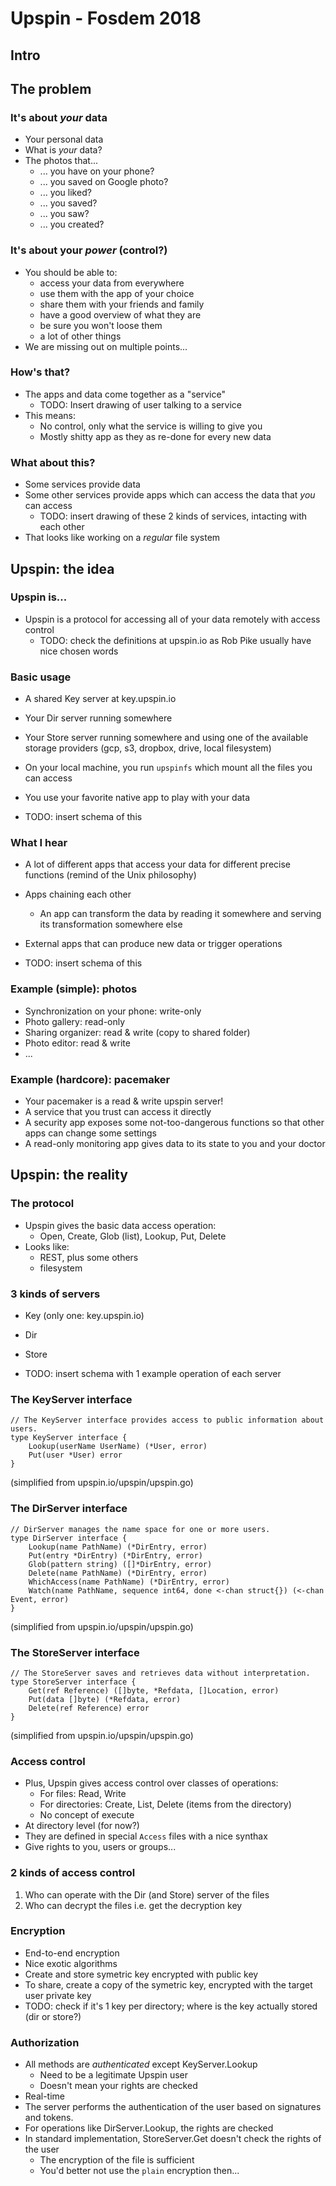 # Upspin - Fosdem 2018

## Intro

## The problem

### It's about _your_ data

- Your personal data
- What is _your_ data?
- The photos that...
  - ... you have on your phone?
  - ... you saved on Google photo?
  - ... you liked?
  - ... you saved?
  - ... you saw?
  - ... you created?

### It's about your _power_ (control?)

- You should be able to:
  - access your data from everywhere
  - use them with the app of your choice
  - share them with your friends and family
  - have a good overview of what they are
  - be sure you won't loose them
  - a lot of other things
- We are missing out on multiple points...

### How's that?

- The apps and data come together as a "service"
  - TODO: Insert drawing of user talking to a service
- This means:
  - No control, only what the service is willing to give you
  - Mostly shitty app as they as re-done for every new data

### What about this?

- Some services provide data
- Some other services provide apps which can access the data that
  _you_ can access
  - TODO: insert drawing of these 2 kinds of services, intacting with
    each other
- That looks like working on a _regular_ file system

## Upspin: the idea

### Upspin is...

- Upspin is a protocol for accessing all of your data remotely with
  access control
  - TODO: check the definitions at upspin.io as Rob Pike usually have
    nice chosen words

### Basic usage

- A shared Key server at key.upspin.io
- Your Dir server running somewhere
- Your Store server running somewhere and using one of the available
  storage providers (gcp, s3, dropbox, drive, local filesystem)

- On your local machine, you run `upspinfs` which mount all the files
  you can access
- You use your favorite native app to play with your data

- TODO: insert schema of this

### What I hear

- A lot of different apps that access your data for different precise
  functions (remind of the Unix philosophy)
- Apps chaining each other
  - An app can transform the data by reading it somewhere and serving
    its transformation somewhere else
- External apps that can produce new data or trigger operations

- TODO: insert schema of this

### Example (simple): photos

- Synchronization on your phone: write-only
- Photo gallery: read-only
- Sharing organizer: read & write (copy to shared folder)
- Photo editor: read & write
- ...

### Example (hardcore): pacemaker

- Your pacemaker is a read & write upspin server!
- A service that you trust can access it directly
- A security app exposes some not-too-dangerous functions so that
  other apps can change some settings
- A read-only monitoring app gives data to its state to you and your
  doctor

## Upspin: the reality

### The protocol

- Upspin gives the basic data access operation:
  - Open, Create, Glob (list), Lookup, Put, Delete
- Looks like:
  - REST, plus some others
  - filesystem

### 3 kinds of servers

- Key (only one: key.upspin.io)
- Dir
- Store

- TODO: insert schema with 1 example operation of each server

### The KeyServer interface

```
// The KeyServer interface provides access to public information about users.
type KeyServer interface {
	Lookup(userName UserName) (*User, error)
	Put(user *User) error
}
```

(simplified from upspin.io/upspin/upspin.go)

### The DirServer interface

```
// DirServer manages the name space for one or more users.
type DirServer interface {
	Lookup(name PathName) (*DirEntry, error)
	Put(entry *DirEntry) (*DirEntry, error)
	Glob(pattern string) ([]*DirEntry, error)
	Delete(name PathName) (*DirEntry, error)
	WhichAccess(name PathName) (*DirEntry, error)
	Watch(name PathName, sequence int64, done <-chan struct{}) (<-chan Event, error)
}
```

(simplified from upspin.io/upspin/upspin.go)

### The StoreServer interface

```
// The StoreServer saves and retrieves data without interpretation.
type StoreServer interface {
	Get(ref Reference) ([]byte, *Refdata, []Location, error)
	Put(data []byte) (*Refdata, error)
	Delete(ref Reference) error
}
```

(simplified from upspin.io/upspin/upspin.go)

### Access control

- Plus, Upspin gives access control over classes of operations:
  - For files: Read, Write
  - For directories: Create, List, Delete (items from the directory)
  - No concept of execute
- At directory level (for now?)
- They are defined in special `Access` files with a nice synthax
- Give rights to you, users or groups...

### 2 kinds of access control

1. Who can operate with the Dir (and Store) server of the files
2. Who can decrypt the files i.e. get the decryption key

### Encryption

- End-to-end encryption
- Nice exotic algorithms
- Create and store symetric key encrypted with public key
- To share, create a copy of the symetric key, encrypted with the
  target user private key
- TODO: check if it's 1 key per directory; where is the key actually
  stored (dir or store?)

### Authorization

- All methods are _authenticated_ except KeyServer.Lookup
  - Need to be a legitimate Upspin user
  - Doesn't mean your rights are checked
- Real-time
- The server performs the authentication of the user based on
  signatures and tokens.
- For operations like DirServer.Lookup, the rights are checked
- In standard implementation, StoreServer.Get doesn't check the rights
  of the user
  - The encryption of the file is sufficient
  - You'd better not use the `plain` encryption then...
